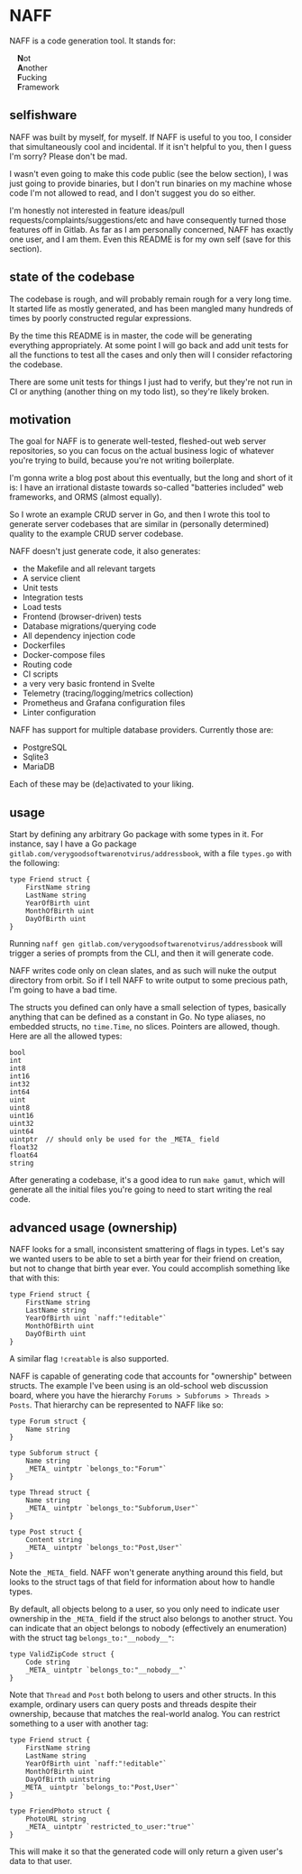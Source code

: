 # NAFF

NAFF is a code generation tool. It stands for:

&emsp;**N**ot<br>
&emsp;**A**nother<br>
&emsp;**F**ucking<br>
&emsp;**F**ramework<br>

## selfishware

NAFF was built by myself, for myself. If NAFF is useful to you too, I consider that simultaneously cool and incidental. If it isn't helpful to you, then I guess I'm sorry? Please don't be mad.

I wasn't even going to make this code public (see the below section), I was just going to provide binaries, but I don't run binaries on my machine whose code I'm not allowed to read, and I don't suggest you do so either.

I'm honestly not interested in feature ideas/pull requests/complaints/suggestions/etc and have consequently turned those features off in Gitlab. As far as I am personally concerned, NAFF has exactly one user, and I am them. Even this README is for my own self (save for this section). 

## state of the codebase

The codebase is rough, and will probably remain rough for a very long time. It started life as mostly generated, and has been mangled many hundreds of times by poorly constructed regular expressions. 

By the time this README is in master, the code will be generating everything appropriately. At some point I will go back and add unit tests for all the functions to test all the cases and only then will I consider refactoring the codebase.

There are some unit tests for things I just had to verify, but they're not run in CI or anything (another thing on my todo list), so they're likely broken.

## motivation

The goal for NAFF is to generate well-tested, fleshed-out web server repositories, so you can focus on the actual business logic of whatever you're trying to build, because you're not writing boilerplate.

I'm gonna write a blog post about this eventually, but the long and short of it is: I have an irrational distaste towards so-called "batteries included" web frameworks, and ORMS (almost equally). 

So I wrote an example CRUD server in Go, and then I wrote this tool to generate server codebases that are similar in (personally determined) quality to the example CRUD server codebase.

NAFF doesn't just generate code, it also generates:

- the Makefile and all relevant targets
- A service client
- Unit tests
- Integration tests
- Load tests
- Frontend (browser-driven) tests
- Database migrations/querying code
- All dependency injection code
- Dockerfiles
- Docker-compose files
- Routing code
- CI scripts
- a very very basic frontend in Svelte
- Telemetry (tracing/logging/metrics collection)
- Prometheus and Grafana configuration files
- Linter configuration

NAFF has support for multiple database providers. Currently those are:
   
- PostgreSQL
- Sqlite3
- MariaDB

Each of these may be (de)activated to your liking.

## usage

Start by defining any arbitrary Go package with some types in it. For instance, say I have a Go package `gitlab.com/verygoodsoftwarenotvirus/addressbook`, with a file `types.go` with the following:

```
type Friend struct {
    FirstName string
    LastName string
    YearOfBirth uint
    MonthOfBirth uint
    DayOfBirth uint
}
```

Running `naff gen gitlab.com/verygoodsoftwarenotvirus/addressbook` will trigger a series of prompts from the CLI, and then it will generate code.
 
NAFF writes code only on clean slates, and as such will nuke the output directory from orbit. So if I tell NAFF to write output to some precious path, I'm going to have a bad time.

The structs you defined can only have a small selection of types, basically anything that can be defined as a constant in Go. No type aliases, no embedded structs, no `time.Time`, no slices. Pointers are allowed, though. Here are all the allowed types:

```
bool
int
int8
int16
int32
int64
uint
uint8
uint16
uint32
uint64
uintptr  // should only be used for the _META_ field
float32
float64
string
```

After generating a codebase, it's a good idea to run `make gamut`, which will generate all the initial files you're going to need to start writing the real code.

## advanced usage (ownership)

NAFF looks for a small, inconsistent smattering of flags in types. Let's say we wanted users to be able to set a birth year for their friend on creation, but not to change that birth year ever. You could accomplish something like that with this:

```
type Friend struct {
    FirstName string
    LastName string
    YearOfBirth uint `naff:"!editable"`
    MonthOfBirth uint
    DayOfBirth uint
}
```

A similar flag `!creatable` is also supported.

NAFF is capable of generating code that accounts for "ownership" between structs. The example I've been using is an old-school web discussion board, where you have the hierarchy `Forums > Subforums > Threads > Posts`. That hierarchy can be represented to NAFF like so:

```
type Forum struct {
    Name string
}

type Subforum struct {
    Name string
    _META_ uintptr `belongs_to:"Forum"`
}

type Thread struct {
    Name string
    _META_ uintptr `belongs_to:"Subforum,User"`
}

type Post struct {
    Content string
    _META_ uintptr `belongs_to:"Post,User"`
}
```

Note the `_META_` field. NAFF won't generate anything around this field, but looks to the struct tags of that field for information about how to handle types.

By default, all objects belong to a user, so you only need to indicate user ownership in the `_META_` field if the struct also belongs to another struct. You can indicate that an object belongs to nobody (effectively an enumeration) with the struct tag `belongs_to:"__nobody__"`:


```
type ValidZipCode struct {
    Code string
    _META_ uintptr `belongs_to:"__nobody__"`
}
```

Note that `Thread` and `Post` both belong to users and other structs. In this example, ordinary users can query posts and threads despite their ownership, because that matches the real-world analog. You can restrict something to a user with another tag:

```
type Friend struct {
    FirstName string
    LastName string
    YearOfBirth uint `naff:"!editable"`
    MonthOfBirth uint
    DayOfBirth uintstring
   _META_ uintptr `belongs_to:"Post,User"`
}

type FriendPhoto struct {
    PhotoURL string
    _META_ uintptr `restricted_to_user:"true"`
}
```

This will make it so that the generated code will only return a given user's data to that user.